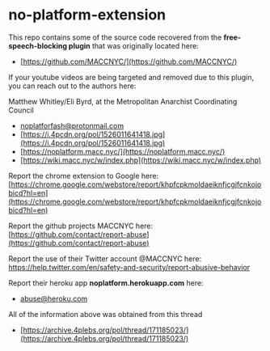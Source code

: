# no-platform-extension

This repo contains some of the source code recovered from the
**free-speech-blocking plugin** that was originally located here:

- [https://github.com/MACCNYC/](https://github.com/MACCNYC/)

If your youtube videos are being targeted and removed due to this plugin, you can reach out to the authors here:

Matthew Whitley/Eli Byrd, at the 
Metropolitan Anarchist Coordinating Council 
- noplatforfash@protonmail.com
- [https://i.4pcdn.org/pol/1526011641418.jpg](https://i.4pcdn.org/pol/1526011641418.jpg)
- [https://noplatform.macc.nyc/](https://noplatform.macc.nyc/)
- [https://wiki.macc.nyc/w/index.php](https://wiki.macc.nyc/w/index.php)

Report the chrome extension to Google here:
[https://chrome.google.com/webstore/report/khpfcpkmoldaeiknfjcgjfcnkojobicd?hl=en](https://chrome.google.com/webstore/report/khpfcpkmoldaeiknfjcgjfcnkojobicd?hl=en)

Report the github projects MACCNYC here:
[https://github.com/contact/report-abuse](https://github.com/contact/report-abuse)

Report the use of their Twitter account @MACCNYC here:
https://help.twitter.com/en/safety-and-security/report-abusive-behavior

Report their heroku app **noplatform.herokuapp.com** here:
- abuse@heroku.com

All of the information above was obtained from this thread

- [https://archive.4plebs.org/pol/thread/171185023/](https://archive.4plebs.org/pol/thread/171185023/)

